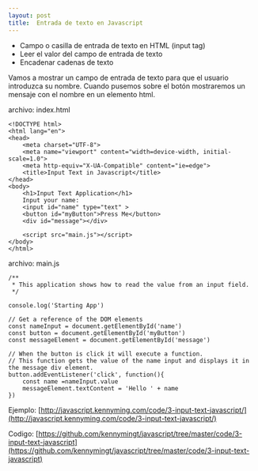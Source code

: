 ```yaml
---
layout: post
title:  Entrada de texto en Javascript
---
```

* Campo o casilla de entrada de texto en HTML (input tag)
* Leer el valor del campo de entrada de texto
* Encadenar cadenas de texto

Vamos a mostrar un campo de entrada de texto para que el usuario introduzca su nombre.
Cuando pusemos sobre el botón mostraremos un mensaje con el nombre en un elemento html.

archivo: index.html
~~~
<!DOCTYPE html>
<html lang="en">
<head>
    <meta charset="UTF-8">
    <meta name="viewport" content="width=device-width, initial-scale=1.0">
    <meta http-equiv="X-UA-Compatible" content="ie=edge">
    <title>Input Text in Javascript</title>
</head>
<body>
    <h1>Input Text Application</h1>
    Input your name: 
    <input id="name" type="text" >
    <button id="myButton">Press Me</button>
    <div id="message"></div>
    
    <script src="main.js"></script>
</body>
</html>
~~~

archivo: main.js
~~~
/**
 * This application shows how to read the value from an input field.
 */

console.log('Starting App')

// Get a reference of the DOM elements
const nameInput = document.getElementById('name')
const button = document.getElementById('myButton')
const messageElement = document.getElementById('message')

// When the button is click it will execute a function.
// This function gets the value of the name input and displays it in the message div element.
button.addEventListener('click', function(){
    const name =nameInput.value
    messageElement.textContent = 'Hello ' + name
})
~~~

Ejemplo:
[http://javascript.kennyming.com/code/3-input-text-javascript/](http://javascript.kennyming.com/code/3-input-text-javascript/)

Codigo:
[https://github.com/kennymingt/javascript/tree/master/code/3-input-text-javascript](https://github.com/kennymingt/javascript/tree/master/code/3-input-text-javascript)